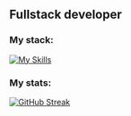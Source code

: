 <h2>
Fullstack developer
</h2>

### My stack:
[![My Skills](https://skillicons.dev/icons?i=ts,react,redux,py,fastapi,nginx,docker,postgres,redis,rabbitmq,elasticsearch,grafana,prometheus,sklearn,pytorch)](https://skillicons.dev)

### My stats:
[![GitHub Streak](https://streak-stats.demolab.com?user=wlrff&theme=dark&date_format=j%20M%5B%20Y%5D)](https://git.io/streak-stats)
